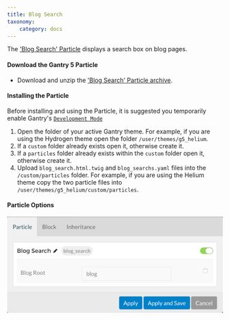 ```yaml
---
title: Blog Search
taxonomy:
    category: docs
---
```


The ['Blog Search' Particle](https://github.com/hibbitts-design/grav-gantry5-particle-blog-search) displays a search box on blog pages.

#### Download the Gantry 5 Particle
* Download and unzip the ['Blog Search' Particle archive](https://github.com/hibbitts-design/grav-gantry5-particle-blog-search/archive/master.zip).

#### Installing the Particle

Before installing and using the Particle, it is suggested you temporarily enable Gantry's [`Development Mode`](http://docs.gantry.org/gantry5/configure/extras)

1. Open the folder of your active Gantry theme. For example, if you are using the Hydrogen theme open the folder `/user/themes/g5_helium`.
2. If a `custom` folder already exists open it, otherwise create it.
3. If a `particles` folder already exists within the `custom` folder open it, otherwise create it.
4. Upload `blog_search.html.twig` and `blog_searchs.yaml` files into the `/custom/particles` folder. For example, if you are using the Helium theme copy the two particle files into `/user/themes/g5_helium/custom/particles`.

#### Particle Options
!['Blog Search' options](https://github.com/paulhibbitts/github-repo-images/blob/master/blog-search-options.png?raw=true)
